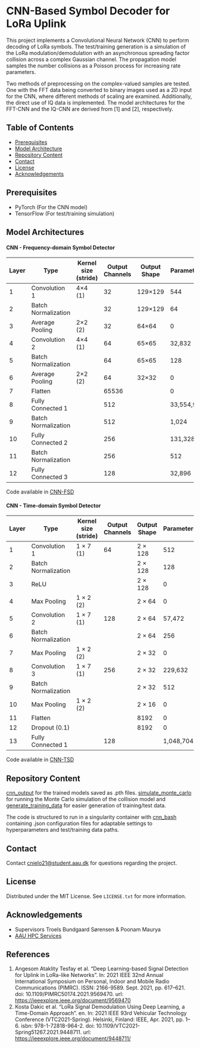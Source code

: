 # CNN-Based Symbol Decoder for LoRa Uplink

This project implements a Convolutional Neural Network (CNN) to perform decoding of LoRa symbols. The test/training generation is a simulation of the LoRa modulation/demodulation with an asynchronous spreading factor collision across a complex Gaussian channel. The propagation model samples the number collisions as a Poisson process for increasing rate parameters.

Two methods of preprocessing on the complex-valued samples are tested. One with the FFT data being converted to binary images used as a 2D input for the CNN, where different methods of scaling are examined. Additionally, the direct use of IQ data is implemented. The model architectures for the FFT-CNN and the IQ-CNN are derived from [1] and [2], respectively.

## Table of Contents
- [Prerequisites](#prerequisites)
- [Model Architecture](#model-architecture)
- [Repository Content](#repository-content)
- [Contact](#contact)
- [License](#license)
- [Acknowledgements](#acknowledgements)


## Prerequisites
- PyTorch (For the CNN model)
- TensorFlow (For test/training simulation)

## Model Architectures
#### CNN - Frequency-domain Symbol Detector 
| Layer | Type             | Kernel size (stride) | Output Channels | Output Shape  | Parameters  |
|-------|------------------|----------------------|-----------------|---------------|-------------|
| 1     | Convolution 1    | 4×4 (1)              | 32              | 129×129       | 544         |
| 2     | Batch Normalization |                   | 32              | 129×129       | 64          |
| 3     | Average Pooling  | 2×2 (2)              | 32              | 64×64         | 0           |
| 4     | Convolution 2      | 4×4 (1)              | 64              | 65×65         | 32,832      |
| 5     | Batch Normalization |                   | 64              | 65×65         | 128         |
| 6     | Average Pooling  | 2×2 (2)              | 64              | 32×32         | 0           |
| 7     | Flatten          |                      | 65536           |               | 0           |
| 8     | Fully Connected 1 |                      | 512             |               | 33,554,944  |
| 9     | Batch Normalization |                   | 512             |               | 1,024       |
| 10    | Fully Connected 2 |                      | 256             |               | 131,328     |
| 11    | Batch Normalization |                   | 256             |               | 512         |
| 12    | Fully Connected 3 |                      | 128             |               | 32,896      |

Code available in [CNN-FSD](model_includes/ML_models/LoRaCNN.py)

#### CNN - Time-domain Symbol Detector
| Layer | Type               | Kernel size (stride) | Output Channels | Output Shape | Parameters |
|-------|--------------------|-----------------------|-----------------|--------------|------------|
| 1     | Convolution 1      | 1 × 7 (1)            | 64              | 2 × 128      | 512        |
| 2     | Batch Normalization|                       |                 | 2 × 128      | 128        |
| 3     | ReLU               |                       |                 | 2 × 128      | 0          |
| 4     | Max Pooling        | 1 × 2 (2)            |                 | 2 × 64       | 0          |
| 5     | Convolution 2      | 1 × 7 (1)            | 128             | 2 × 64       | 57,472     |
| 6     | Batch Normalization|                       |                 | 2 × 64       | 256        |
| 7     | Max Pooling        | 1 × 2 (2)            |                 | 2 × 32       | 0          |
| 8     | Convolution 3      | 1 × 7 (1)            | 256             | 2 × 32       | 229,632    |
| 9     | Batch Normalization|                       |                 | 2 × 32       | 512        |
| 10    | Max Pooling        | 1 × 2 (2)            |                 | 2 × 16       | 0          |
| 11    | Flatten            |                       |                 | 8192         | 0          |
| 12    | Dropout (0.1)      |                       |                 | 8192         | 0          |
| 13    | Fully Connected 1    |                       | 128             |              | 1,048,704  |

Code available in [CNN-TSD](IQ_cnn/iq_cnn.py)

## Repository Content 
[cnn_output](cnn_output) for the trained models saved as .pth files.
[simulate_monte_carlo](simulate_monte_carlo) for running the Monte Carlo simulation of the collision model and [generate_training_data](generate_training_data) for easier generation of training/test data.

The code is structured to run in a singularity container with [cnn_bash](cnn_bash) containing .json configuration files for adaptable settings to hyperparameters and test/training data paths.

## Contact 
Contact [cnielo21@student.aau.dk](mailto:cnielo21@student.aau.dk) for questions regarding the project.

## License
Distributed under the MIT License. See `LICENSE.txt` for more information.

## Acknowledgements
- Supervisors Troels Bundgaard Sørensen & Poonam Maurya
- [AAU HPC Services](https://hpc.aau.dk/ai-lab/)

## References
1. Angesom Ataklity Tesfay et al. “Deep Learning-based Signal Detection for Uplink in LoRa-like Networks”. In: 2021 IEEE 32nd Annual International Symposium on Personal, Indoor and Mobile Radio Communications (PIMRC). ISSN: 2166-9589. Sept. 2021, pp. 617–621. doi: 10.1109/PIMRC50174.2021.9569470. url: https://ieeexplore.ieee.org/document/9569470
2. Kosta Dakic et al. “LoRa Signal Demodulation Using Deep Learning, a Time-Domain Approach”. en. In: 2021 IEEE 93rd Vehicular Technology Conference (VTC2021-Spring). Helsinki, Finland: IEEE, Apr. 2021, pp. 1–6. isbn: 978-1-72818-964-2. doi: 10.1109/VTC2021-Spring51267.2021.9448711. url: https://ieeexplore.ieee.org/document/9448711/

